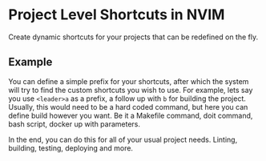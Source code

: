 # Project Level Shortcuts in NVIM

Create dynamic shortcuts for your projects that can be redefined on the fly.

## Example

You can define a simple prefix for your shortcuts, after which the system will try to find the custom shortcuts you wish to use. For example, lets say you use `<leader>a` as a prefix, a follow up with `b` for building the project. Usually, this would need to be a hard coded command, but here you can define build however you want. Be it a Makefile command, doit command, bash script, docker up with parameters.

In the end, you can do this for all of your usual project needs. Linting, building, testing, deploying and more.

